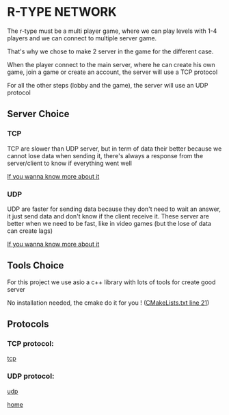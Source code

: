 # R-TYPE NETWORK

The r-type must be a multi player game, where we can play levels with 1-4 players and we can connect to multiple server game.

That's why we chose to make 2 server in the game for the different case.

When the player connect to the main server, where he can create his own game, join a game or create an account, the server will use a TCP protocol

For all the other steps (lobby and the game), the server will use an UDP protocol

## Server Choice

### TCP

TCP are slower than UDP server, but in term of data their better because we cannot lose data when sending it, there's always a response from the server/client to know if everything went well

[If you wanna know more about it](https://en.wikipedia.org/wiki/Transmission_Control_Protocol)

### UDP

UDP are faster for sending data because they don't need to wait an answer, it just send data and don't know if the client receive it. These server are better when we need to be fast, like in video games (but the lose of data can create lags)

[If you wanna know more about it](https://fr.wikipedia.org/wiki/User_Datagram_Protocol)

## Tools Choice

For this project we use asio a c++ library with lots of tools for create good server

No installation needed, the cmake do it for you ! ([CMakeLists.txt line 21](../CMakeLists.txt))

## Protocols

### TCP protocol:

[tcp](rfcTCP.txt)

### UDP protocol:

[udp](rfcUDP.txt)

[home](/../../)
